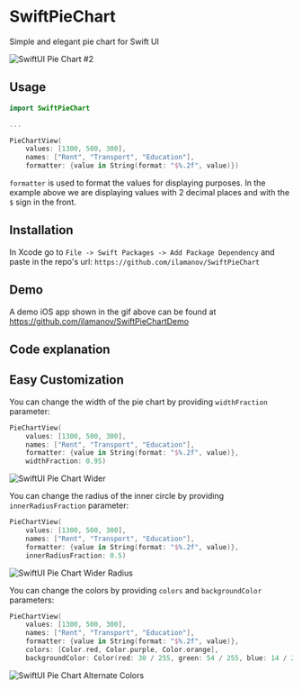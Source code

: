# SwiftPieChart

Simple and elegant pie chart for Swift UI

![SwiftUI Pie Chart #2](./Resources/demo.gif "SwiftUI Pie Chart")

## Usage

```swift
import SwiftPieChart

...

PieChartView(
    values: [1300, 500, 300],
    names: ["Rent", "Transport", "Education"],
    formatter: {value in String(format: "$%.2f", value)})
```

`formatter` is used to format the values for displaying purposes. In the example above we are displaying values with 2 decimal places and with the `$` sign in the front.

## Installation

In Xcode go to `File -> Swift Packages -> Add Package Dependency` and paste in the repo's url: `https://github.com/ilamanov/SwiftPieChart`

## Demo

A demo iOS app shown in the gif above can be found at https://github.com/ilamanov/SwiftPieChartDemo

## Code explanation

## Easy Customization

You can change the width of the pie chart by providing `widthFraction` parameter:
```swift
PieChartView(
    values: [1300, 500, 300],
    names: ["Rent", "Transport", "Education"],
    formatter: {value in String(format: "$%.2f", value)},
    widthFraction: 0.95)
```
![SwiftUI Pie Chart Wider](./Resources/demo_width.png "SwiftUI Pie Chart Wider")

You can change the radius of the inner circle by providing `innerRadiusFraction` parameter:
```swift
PieChartView(
    values: [1300, 500, 300],
    names: ["Rent", "Transport", "Education"],
    formatter: {value in String(format: "$%.2f", value)},
    innerRadiusFraction: 0.5)
```
![SwiftUI Pie Chart Wider Radius](./Resources/demo_radius.png "SwiftUI Pie Chart Wider Radius")

You can change the colors by providing `colors` and `backgroundColor` parameters:
```swift
PieChartView(
    values: [1300, 500, 300],
    names: ["Rent", "Transport", "Education"],
    formatter: {value in String(format: "$%.2f", value)},
    colors: [Color.red, Color.purple, Color.orange],
    backgroundColor: Color(red: 30 / 255, green: 54 / 255, blue: 14 / 255, opacity: 1.0))
```
![SwiftUI Pie Chart Alternate Colors](./Resources/demo_alternate_colors.png "SwiftUI Pie Chart Alternate Colors")
